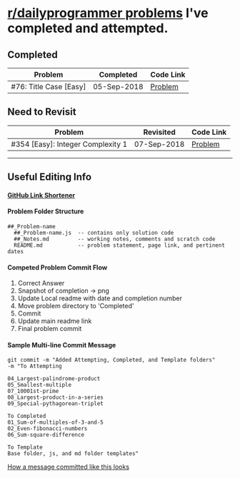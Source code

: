 # [r/dailyprogrammer problems](https://www.reddit.com/r/dailyprogrammer/) I've completed and attempted.

## Completed

| Problem                | Completed   | Code Link                       |
| ---------------------- | ----------- | ------------------------------- |
| #76: Title Case [Easy] | 05-Sep-2018 | [Problem](https://git.io/fAREH) |

## Need to Revisit

| Problem                           | Revisited   | Code Link                       |
| --------------------------------- | ----------- | ------------------------------- |
| #354 [Easy]: Integer Complexity 1 | 07-Sep-2018 | [Problem](https://git.io/fAzMg) |

---

## Useful Editing Info

#### [GitHub Link Shortener](https://git.io/)

#### Problem Folder Structure

```
##_Problem-name
  ##_Problem-name.js  -- contains only solution code
  ##_Notes.md         -- working notes, comments and scratch code
  README.md           -- problem statement, page link, and pertinent dates
```

#### Competed Problem Commit Flow

1. Correct Answer
2. Snapshot of completion → png
3. Update Local readme with date and completion number
4. Move problem directory to 'Completed'
5. Commit
6. Update main readme link
7. Final problem commit

#### Sample Multi-line Commit Message

```
git commit -m "Added Attempting, Completed, and Template folders"
-m "To Attempting

04_Largest-palindrome-product
05_Smallest-multiple
07_10001st-prime
08_Largest-product-in-a-series
09_Special-pythagorean-triplet

To Completed
01_Sum-of-multiples-of-3-and-5
02_Even-fibonacci-numbers
06_Sum-square-difference

To Template
Base folder, js, and md folder templates"
```

[How a message committed like this looks](https://git.io/fAWiC)
